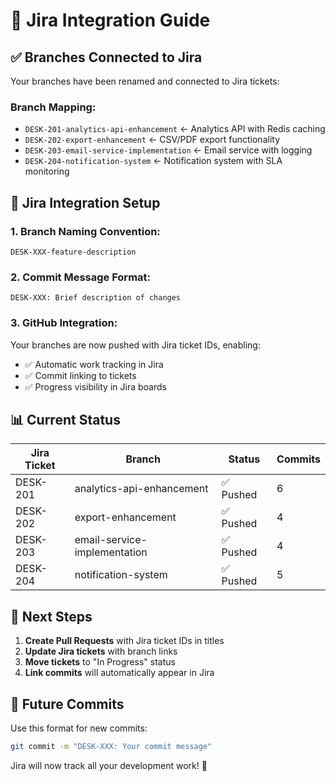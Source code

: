 # 🎯 Jira Integration Guide

## ✅ Branches Connected to Jira

Your branches have been renamed and connected to Jira tickets:

### **Branch Mapping:**
- `DESK-201-analytics-api-enhancement` ← Analytics API with Redis caching
- `DESK-202-export-enhancement` ← CSV/PDF export functionality  
- `DESK-203-email-service-implementation` ← Email service with logging
- `DESK-204-notification-system` ← Notification system with SLA monitoring

## 🔗 Jira Integration Setup

### **1. Branch Naming Convention:**
```
DESK-XXX-feature-description
```

### **2. Commit Message Format:**
```
DESK-XXX: Brief description of changes
```

### **3. GitHub Integration:**
Your branches are now pushed with Jira ticket IDs, enabling:
- ✅ Automatic work tracking in Jira
- ✅ Commit linking to tickets
- ✅ Progress visibility in Jira boards

## 📊 Current Status

| Jira Ticket | Branch | Status | Commits |
|-------------|--------|--------|---------|
| DESK-201 | analytics-api-enhancement | ✅ Pushed | 6 |
| DESK-202 | export-enhancement | ✅ Pushed | 4 |
| DESK-203 | email-service-implementation | ✅ Pushed | 4 |
| DESK-204 | notification-system | ✅ Pushed | 5 |

## 🚀 Next Steps

1. **Create Pull Requests** with Jira ticket IDs in titles
2. **Update Jira tickets** with branch links
3. **Move tickets** to "In Progress" status
4. **Link commits** will automatically appear in Jira

## 📝 Future Commits

Use this format for new commits:
```bash
git commit -m "DESK-XXX: Your commit message"
```

Jira will now track all your development work! 🎉